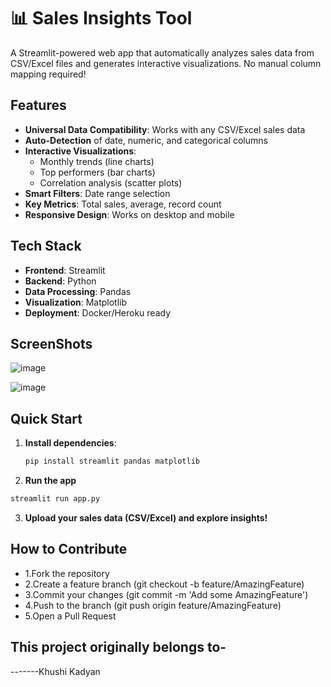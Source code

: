 # 📊 Sales Insights Tool

A Streamlit-powered web app that automatically analyzes sales data from CSV/Excel files and generates interactive visualizations. No manual column mapping required!


##  Features

- **Universal Data Compatibility**: Works with any CSV/Excel sales data
- **Auto-Detection** of date, numeric, and categorical columns
- **Interactive Visualizations**:
  - Monthly trends (line charts)
  - Top performers (bar charts)
  - Correlation analysis (scatter plots)
- **Smart Filters**: Date range selection
- **Key Metrics**: Total sales, average, record count
- **Responsive Design**: Works on desktop and mobile

##  Tech Stack

- **Frontend**: Streamlit
- **Backend**: Python
- **Data Processing**: Pandas
- **Visualization**: Matplotlib
- **Deployment**: Docker/Heroku ready

##  ScreenShots
 ![image](https://github.com/user-attachments/assets/2b8d7dda-ed29-42ba-a16a-be751bb3f5a3)

 ![image](https://github.com/user-attachments/assets/6cc456dd-4df5-4f0c-b49f-0ed116adb465)

## Quick Start

1. **Install dependencies**:
   ```bash
   pip install streamlit pandas matplotlib
   ```
2. **Run the app**

```bash
streamlit run app.py
```
3. **Upload your sales data (CSV/Excel) and explore insights!**

## How to Contribute

- 1.Fork the repository
- 2.Create a feature branch (git checkout -b feature/AmazingFeature)
- 3.Commit your changes (git commit -m 'Add some AmazingFeature')
- 4.Push to the branch (git push origin feature/AmazingFeature)
- 5.Open a Pull Request

## This project originally belongs to-
-------Khushi Kadyan
